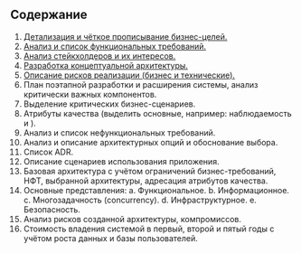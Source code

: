 ## Содержание
1.	[Детализация и чёткое прописывание бизнес-целей.](contents/buisness_goals.md)
2.	[Анализ и список функциональных требований.](contents/functional_requirenments.md)
3.	[Анализ стейкхолдеров и их интересов.](contents/stakeholders.md)
4.	[Разработка концептуальной архитектуры.](contents/conceptual_architecture.md)
5.	[Описание рисков реализации (бизнес и технические).](contents/risks.md)
6.	План поэтапной разработки и расширения системы, анализ критически важных компонентов. 
7.	Выделение критических бизнес-сценариев.
8.	Атрибуты качества (выделить основные, например: наблюдаемость и ).
9.	Анализ и список нефункциональных требований.
10.	Анализ и описание архитектурных опций и обоснование выбора. 
11.	Список ADR. 
12.	Описание сценариев использования приложения. 
13.	Базовая архитектура с учётом ограничений бизнес-требований, НФТ, выбранной архитектуры, адресация атрибутов качества.
14.	Основные представления: 
a.	Функциональное. 
b.	Информационное.
c.	Многозадачность (concurrency).
d.	Инфраструктурное.
e.	Безопасность. 
15.	Анализ рисков созданной архитектуры, компромиссов.
16.	Стоимость владения системой в первый, второй и пятый годы с учётом роста данных и базы пользователей. 


